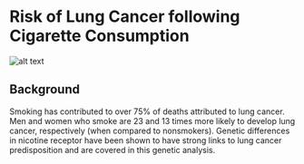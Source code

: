 # Risk of Lung Cancer following Cigarette Consumption

![alt text](http://images.medicinenet.com/images/appictures/lung-cancer-s2-what-is-lung-cancer.jpg)

## Background

Smoking has contributed to over 75% of deaths attributed to lung cancer. Men and women who smoke are 23 and 13 times more likely to develop lung cancer, respectively (when compared to nonsmokers). Genetic differences in nicotine receptor have been shown to have strong links to lung cancer predisposition and are covered in this genetic analysis.




